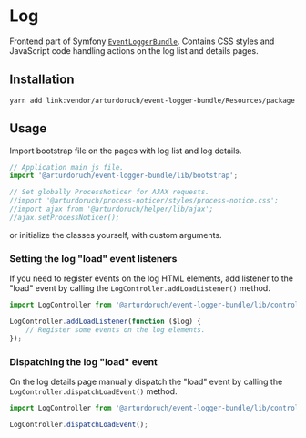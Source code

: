 # Log

Frontend part of Symfony [`EventLoggerBundle`](https://github.com/arturdoruch/EventLoggerBundle).
Contains CSS styles and JavaScript code handling actions on the log list and details pages.

## Installation

```
yarn add link:vendor/arturdoruch/event-logger-bundle/Resources/package
```

## Usage

Import bootstrap file on the pages with log list and log details. 

```js
// Application main js file.
import '@arturdoruch/event-logger-bundle/lib/bootstrap';

// Set globally ProcessNoticer for AJAX requests.
//import '@arturdoruch/process-noticer/styles/process-notice.css';
//import ajax from '@arturdoruch/helper/lib/ajax';
//ajax.setProcessNoticer();
``` 

or initialize the classes yourself, with custom arguments.

### Setting the log "load" event listeners

If you need to register events on the log HTML elements,
add listener to the "load" event by calling the `LogController.addLoadListener()` method.

```js
import LogController from '@arturdoruch/event-logger-bundle/lib/controller/LogController';

LogController.addLoadListener(function ($log) {
    // Register some events on the log elements.
});
```

### Dispatching the log "load" event

On the log details page manually dispatch the "load" event by calling the `LogController.dispatchLoadEvent()` method.

```js
import LogController from '@arturdoruch/event-logger-bundle/lib/controller/LogController';

LogController.dispatchLoadEvent();
```